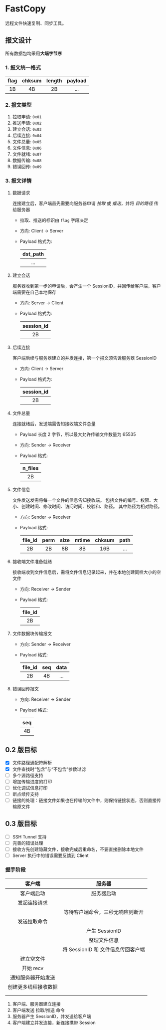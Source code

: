 # FastCopy

远程文件快速复制、同步工具。

## 报文设计

所有数据包均采用**大端字节序**

### 1. 报文统一格式

| flag  | chksum | length | payload |
| :---: | :----: | :----: | :-----: |
|  1B   |   4B   |   2B   |   ...   |

### 2. 报文类型

1. 拉取申请: `0x01`
2. 推送申请: `0x02`
3. 建立会话: `0x03`
4. 后续连接: `0x04`
5. 文件总量: `0x05`
6. 文件信息: `0x06`
7. 文件就绪: `0x07`
8. 数据传输: `0x08`
9. 错误回传: `0x09`

### 3. 报文详情

1. 数据请求

    连接建立后，客户端首先需要向服务器申请 *拉取* 或 *推送*，并将 *目的路径* 传给服务器

    - 拉取、推送的标识由 `flag` 字段决定
    - 方向: Client -> Server
    - Payload 格式为:

        | dst_path |
        | :------: |
        |   ...    |

2. 建立会话

    服务器收到第一步的申请后，会产生一个 SessionID，并回传给客户端，客户端需要在自己本地保存

    - 方向: Server -> Client
    - Payload 格式为:

        | session_id |
        | :--------: |
        |     2B     |

3. 后续连接

    客户端后续与服务器建立的并发连接，第一个报文须告诉服务器 SessionID

    - 方向: Client -> Server
    - Payload 格式为:

        | session_id |
        | :--------: |
        |     2B     |

4. 文件总量

    连接就绪后，发送端需告知接收端文件总量

    - Payload 长度 2 字节，所以最大允许传输文件数量为 65535
    - 方向: Sender -> Receiver
    - Payload 格式:

        | n_files |
        | :-----: |
        |   2B    |

5. 文件信息

    文件发送发需将每一个文件的信息告知接收端。
    包括文件的编号、权限、大小、创建时间、修改时间、访问时间、校验和、路径。
    其中路径为相对路径。

    - 方向: Sender -> Receiver
    - Payload 格式:

        | file_id | perm  | size  | mtime | chksum | path  |
        | :-----: | :---: | :---: | :---: | :----: | :---: |
        |   2B    |  2B   |  8B   |  8B   |  16B   |  ...  |

6. 接收端文件准备就绪

    接收端收到文件信息后，需将文件信息记录起来，并在本地创建同样大小的空文件

    - 方向: Receiver -> Sender
    - Payload 格式:

        | file_id |
        | :-----: |
        |   2B    |

7. 文件数据块传输报文

    - 方向: Sender -> Receiver
    - Payload 格式:

        | file_id |  seq  | data  |
        | :-----: | :---: | :---: |
        |   2B    |  4B   |  ...  |

8. 错误回传报文

    - 方向: Receiver -> Sender

    - Payload 格式:

        |  seq  |
        | :---: |
        |  4B   |


## 0.2 版目标

- [x] 文件路径通配符解析
- [x] 文件查找时“包含”与“不包含”参数过滤
- [ ] 多个源路径支持
- [ ] 增加传输进度的打印
- [ ] 优化调试信息打印
- [ ] 断点续传支持
- [ ] 链接的处理：链接文件如果也在传输的文件中，则保持链接状态，否则直接传输原文件

## 0.3 版目标

- [ ] SSH Tunnel 支持
- [ ] 完善的错误处理
- [ ] 接收方先创建隐藏文件，接收完成后重命名，不要直接删除本地文件
- [ ] Server 执行中的错误需要反馈到 Client

### 握手阶段

|        客户端        |               服务器               |
| :------------------: | :--------------------------------: |
|      客户端启动      |             服务器启动             |
|     发起连接请求     |                                    |
|                      |  等待客户端命令，三秒无响应则断开  |
|     发送拉取命令     |                                    |
|                      |           产生 SessionID           |
|                      |            整理文件信息            |
|                      | 将 SessionID 和 文件信息传回客户端 |
|      建立空文件      |                                    |
|      开始 recv       |                                    |
|  通知服务器开始发送  |                                    |
| 创建更多线程接收数据 |                                    |
|                      |                                    |
|                      |                                    |

1. 客户端、服务器建立连接
2. 客户端发送 拉取/推送 命令
3. 服务器产生 SessionID，并发送给客户端
4. 客户端建立并发连接，新连接携带 Session
